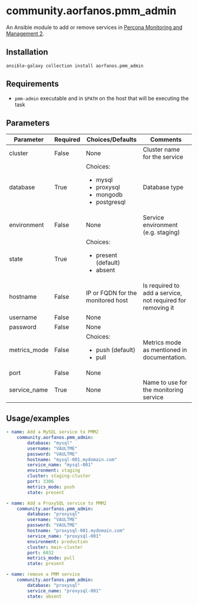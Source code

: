 # community.aorfanos.pmm_admin

An Ansible module to add or remove services in [Percona Monitoring and Management 2](https://www.percona.com/doc/percona-monitoring-and-management/2.x/index.html).

## Installation

`ansible-galaxy collection install aorfanos.pmm_admin`

## Requirements

- `pmm-admin` executable and in `$PATH` on the host that will be executing the task

## Parameters

| Parameter    | Required | Choices/Defaults                                           | Comments                                                   |
|--------------|----------|------------------------------------------------------------|------------------------------------------------------------|
| cluster      | False    |                            None                            | Cluster name for the service                               |
| database     | True     | Choices:   <ul><li>mysql</li><li>proxysql</li><li>mongodb</li><li>postgresql</li></ul> | Database type                                              |
| environment  | False    | None                                                       | Service environment (e.g. staging)                         |
| state        | True     | Choices:   <ul><li>present (default)</li><li>absent</li></ul>                 |                                                            |
| hostname     | False    | IP or FQDN for the monitored host                          | Is required to add a service, not required for removing it |
| username     | False    | None                                                       |                                                            |
| password     | False    | None                                                       |                                                            |
| metrics_mode | False    | Choices: <ul><li>push (default)</li><li>pull</li></ul>                       | Metrics mode as mentioned in documentation.                |
| port         | False    | None                                                       |                                                            |
| service_name | True     | None                                                       | Name to use for the monitoring service                     |

## Usage/examples

```yaml
- name: Add a MySQL service to PMM2
    community.aorfanos.pmm_admin:
        database: "mysql"
        username: "VAULTME"
        password: "VAULTME"
        hostname: "mysql-001.mydomain.com"
        service_name: "mysql-001"
        environment: staging
        cluster: staging-cluster
        port: 3306
        metrics_mode: push
        state: present

- name: Add a ProxySQL service to PMM2
    community.aorfanos.pmm_admin:
        database: "proxysql"
        username: "VAULTME"
        password: "VAULTME"
        hostname: "proxysql-001.mydomain.com"
        service_name: "proxysql-001"
        environment: production
        cluster: main-cluster
        port: 6032
        metrics_mode: pull
        state: present

- name: remove a PMM service
    community.aorfanos.pmm_admin:
        database: "proxysql"
        service_name: "proxysql-001"
        state: absent
```
